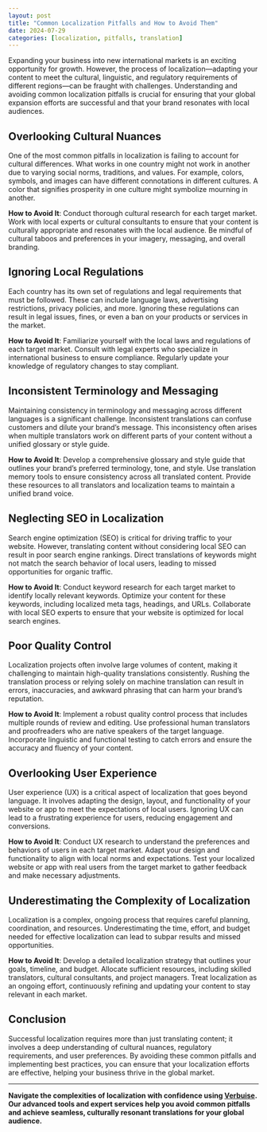 ```yaml
---
layout: post
title: "Common Localization Pitfalls and How to Avoid Them"
date: 2024-07-29
categories: [localization, pitfalls, translation]
---
```


Expanding your business into new international markets is an exciting opportunity for growth. However, the process of localization—adapting your content to meet the cultural, linguistic, and regulatory requirements of different regions—can be fraught with challenges. Understanding and avoiding common localization pitfalls is crucial for ensuring that your global expansion efforts are successful and that your brand resonates with local audiences.

## Overlooking Cultural Nuances

One of the most common pitfalls in localization is failing to account for cultural differences. What works in one country might not work in another due to varying social norms, traditions, and values. For example, colors, symbols, and images can have different connotations in different cultures. A color that signifies prosperity in one culture might symbolize mourning in another.

**How to Avoid It**: Conduct thorough cultural research for each target market. Work with local experts or cultural consultants to ensure that your content is culturally appropriate and resonates with the local audience. Be mindful of cultural taboos and preferences in your imagery, messaging, and overall branding.

## Ignoring Local Regulations

Each country has its own set of regulations and legal requirements that must be followed. These can include language laws, advertising restrictions, privacy policies, and more. Ignoring these regulations can result in legal issues, fines, or even a ban on your products or services in the market.

**How to Avoid It**: Familiarize yourself with the local laws and regulations of each target market. Consult with legal experts who specialize in international business to ensure compliance. Regularly update your knowledge of regulatory changes to stay compliant.

## Inconsistent Terminology and Messaging

Maintaining consistency in terminology and messaging across different languages is a significant challenge. Inconsistent translations can confuse customers and dilute your brand’s message. This inconsistency often arises when multiple translators work on different parts of your content without a unified glossary or style guide.

**How to Avoid It**: Develop a comprehensive glossary and style guide that outlines your brand’s preferred terminology, tone, and style. Use translation memory tools to ensure consistency across all translated content. Provide these resources to all translators and localization teams to maintain a unified brand voice.

## Neglecting SEO in Localization

Search engine optimization (SEO) is critical for driving traffic to your website. However, translating content without considering local SEO can result in poor search engine rankings. Direct translations of keywords might not match the search behavior of local users, leading to missed opportunities for organic traffic.

**How to Avoid It**: Conduct keyword research for each target market to identify locally relevant keywords. Optimize your content for these keywords, including localized meta tags, headings, and URLs. Collaborate with local SEO experts to ensure that your website is optimized for local search engines.

## Poor Quality Control

Localization projects often involve large volumes of content, making it challenging to maintain high-quality translations consistently. Rushing the translation process or relying solely on machine translation can result in errors, inaccuracies, and awkward phrasing that can harm your brand’s reputation.

**How to Avoid It**: Implement a robust quality control process that includes multiple rounds of review and editing. Use professional human translators and proofreaders who are native speakers of the target language. Incorporate linguistic and functional testing to catch errors and ensure the accuracy and fluency of your content.

## Overlooking User Experience

User experience (UX) is a critical aspect of localization that goes beyond language. It involves adapting the design, layout, and functionality of your website or app to meet the expectations of local users. Ignoring UX can lead to a frustrating experience for users, reducing engagement and conversions.

**How to Avoid It**: Conduct UX research to understand the preferences and behaviors of users in each target market. Adapt your design and functionality to align with local norms and expectations. Test your localized website or app with real users from the target market to gather feedback and make necessary adjustments.

## Underestimating the Complexity of Localization

Localization is a complex, ongoing process that requires careful planning, coordination, and resources. Underestimating the time, effort, and budget needed for effective localization can lead to subpar results and missed opportunities.

**How to Avoid It**: Develop a detailed localization strategy that outlines your goals, timeline, and budget. Allocate sufficient resources, including skilled translators, cultural consultants, and project managers. Treat localization as an ongoing effort, continuously refining and updating your content to stay relevant in each market.

## Conclusion

Successful localization requires more than just translating content; it involves a deep understanding of cultural nuances, regulatory requirements, and user preferences. By avoiding these common pitfalls and implementing best practices, you can ensure that your localization efforts are effective, helping your business thrive in the global market.

---

**Navigate the complexities of localization with confidence using [Verbuise](https://app.verbuise.com/trial). Our advanced tools and expert services help you avoid common pitfalls and achieve seamless, culturally resonant translations for your global audience.**
